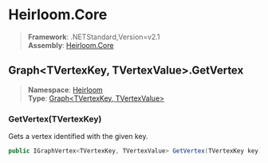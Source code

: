 # Heirloom.Core

> **Framework**: .NETStandard,Version=v2.1  
> **Assembly**: [Heirloom.Core][0]  

## Graph\<TVertexKey, TVertexValue>.GetVertex

> **Namespace**: [Heirloom][0]  
> **Type**: [Graph\<TVertexKey, TVertexValue>][1]  

### GetVertex(TVertexKey)

Gets a vertex identified with the given key.

```cs
public IGraphVertex<TVertexKey, TVertexValue> GetVertex(TVertexKey key)
```

[0]: ../../../Heirloom.Core.md
[1]: ../Graph[TVertexKey,TVertexValue].md
